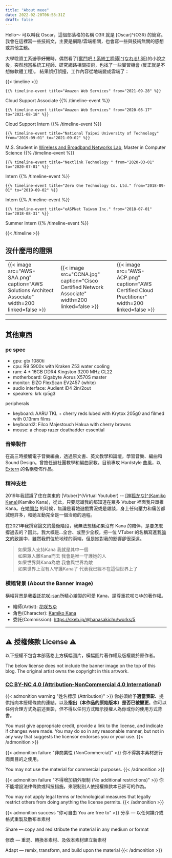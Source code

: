 ```yaml
---
title: "About meee"
date: 2022-02-20T06:58:31Z
draft: false
---
```

Hello～ 可以叫我 Oscar，這個部落格的名稱 O3R 就是 [Oscar]^(O3R) 的簡寫。\
我會在這裡寫一些技術文，主要是網路/雲端相關，也會寫一些與技術無關的感想或其他主題。

大學唸資工系~~游手好閒~~時，偶然看了[[奮鬥吧！系統工程師]^(なれる! SE)](https://zh.wikipedia.org/wiki/%E5%A5%AE%E9%AC%A5%E5%90%A7%EF%BC%81%E7%B3%BB%E7%B5%B1%E5%B7%A5%E7%A8%8B%E5%B8%AB)的小說之後，突然想當系統工程師、研究網路相關技術，也找了一些實習機會 (反正就是不想做軟體工程)。
結果誤打誤撞，工作內容從地端變成雲端了：

{{< timeline >}}

    {{% timeline-event title="Amazon Web Services" from="2021-09-28" %}}
Cloud Support Associate
    {{% /timeline-event %}}

    {{% timeline-event title="Amazon Web Services" from="2020-08-17" to="2021-08-18" %}}
Cloud Support Intern
    {{% /timeline-event %}}

    {{% timeline-event title="National Taipei University of Technology" from="2019-09-01" to="2021-09-02" %}}
M.S. Student in <a href="https://netlab.csie.ntut.edu.tw/" target="_blank">Wireless and Broadband Networks Lab</a>, Master in Computer Science
    {{% /timeline-event %}}

    {{% timeline-event title="Nextlink Technology " from="2020-03-01" to="2020-07-01" %}}
Intern
    {{% /timeline-event %}}

    {{% timeline-event title="Zero One Technology Co. Ltd." from="2018-09-01" to="2019-09-02" %}}
Intern
    {{% /timeline-event %}}

    {{% timeline-event title="eASPNet Taiwan Inc." from="2018-07-01" to="2018-08-31" %}}
Summer Intern
    {{% /timeline-event %}}

{{< /timeline >}}

## 沒什麼用的證照
|                                                                                                    |                                                                                                 |                                                                                                   |
| -------------------------------------------------------------------------------------------------- | ----------------------------------------------------------------------------------------------- | ------------------------------------------------------------------------------------------------- |
| {{< image src="AWS-SAA.png" caption="AWS Solutions Architect Associate" width=200 linked=false >}} | {{< image src="CCNA.jpg" caption="Cisco Certified Network Associate" width=200 linked=false >}} | {{< image src="AWS-ACP.png" caption="AWS Certified Cloud Practitioner" width=200 linked=false >}} |
---

## 其他東西

### pc spec
- gpu: gtx 1080ti
- cpu: R9 5900x with Kraken Z53 water cooling
- ram: 4 * 16GB DDR4 Kingston 3200 MHz CL22
- motherboard: Gigabyte Aorus X570S master
- monitor: EIZO FlexScan EV2457 (white)
- audio interface: Audient iD4 2in/2out
- speakers: krk rp5g3

peripherals
- keyboard: AARU TKL + cherry reds lubed with Krytox 205g0 and filmed with 0.13mm films
- keyboard2: Filco Majestouch Hakua with cherry browns
- mouse: a cheap razer deathadder essential

### 音樂製作

在高三時接觸電子音樂編曲，透過原文書、英文教學和論壇，學習音樂、編曲和 Sound Design。曾擔任過社團教學和編曲家教。目前專攻 Hardstyle 曲風，以 [Extern](https://www.facebook.com/djextern/) 的名稱發佈作品。

### 精神支柱

2019年我認識了住在美東的 [Vtuber]^(Virtual Youtuber) -- [[神狐かな]^(Kamiko Kana)](https://www.twitch.tv/kana)(Kamiko Kana)，從此，只要認識我的都知道在眾多 Vtuber 裡面我只單推 Kana。在她[開台](https://www.twitch.tv/kana) 的時候，無論是看她遊戲實況或是雜談，身上任何壓力和痛苦都減輕許多，和她互動完全是一個治癒的過程。

在2021年我撰寫論文的最後階段，我無法想樣如果沒有 Kana 的陪伴，是要怎麼撐過去的？因此，我大概是...全台、或至少全校，把一位 VTuber 的名稱寫進我[論文](https://ndltd.ncl.edu.tw/cgi-bin/gs32/gsweb.cgi?o=dnclcdr&s=id=%22109TIT00392043%22.&searchmode=basic)的致謝中，雖然我們位於地球的兩端，但是她對我的影響卻很深遠。

> 如果眾人支持Kana 我就是其中一個\
> 如果眾人離Kana而去 我會是唯一守護她的人\
> 如果世界與Kana為敵 我會與世界為敵\
> 如果世界上沒有人守護Kana了 代表我已經不在這個世界上了

### 橫幅背景 (About the Banner Image)
橫幅背景是我[委託花咲-san]()所精心繪製的可愛 Kana，請尊重花咲ちゆ的著作權。
- 繪師(Artist): [花咲ちゆ](https://twitter.com/hanasakichu)
- 角色(Character): [Kamiko Kana](https://www.twitch.tv/kana)
- 委託(Commission): https://skeb.jp/@hanasakichu/works/5

---
## :warning: 授權條款 License :warning:

以下授權不包含本部落格上方橫幅圖片，橫幅圖片著作權及版權屬於原作者。

The below license does not include the banner image on the top of this blog. The original artist owns the copyright in this artwork.

### [CC BY-NC 4.0 (Attribution-NonCommercial 4.0 International)](https://creativecommons.org/licenses/by-nc/4.0/)

{{< admonition warning "姓名標示 (Attribution)" >}}
你必須給予**適當表彰**、提供指向本授權條款的連結，以及**指出（本作品的原始版本）是否已被變更**。你可以任何合理方式為前述表彰，但不得以任何方式暗示授權人為你或你的使用方式背書。

You must give appropriate credit, provide a link to the license, and indicate if changes were made. You may do so in any reasonable manner, but not in any way that suggests the licensor endorses you or your use. 
{{< /admonition >}}

{{< admonition failure "非商業性  (NonCommercial)" >}}
你不得將本素材進行商業目的之使用。

You may not use the material for commercial purposes. 
{{< /admonition >}}

{{< admonition failure "不得增加額外限制  (No additional restrictions)" >}}
你不能增設法律條款或科技措施，來限制別人依授權條款本已許可的作為。

You may not apply legal terms or technological measures that legally restrict others from doing anything the license permits.
{{< /admonition >}}

{{< admonition success "你可自由 You are free to" >}}
分享 — 以任何媒介或格式重製及散布本素材

Share — copy and redistribute the material in any medium or format 

修改 — 重混、轉換本素材、及依本素材建立新素材 

Adapt — remix, transform, and build upon the material
{{< /admonition >}}